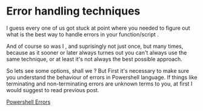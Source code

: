 # Error handling techniques

I guess every one of us got stuck at point where you needed to figure out what is the best way to handle errors in your function/script .

And of course so was I , and suprisingly not just once, but many times, because as it sooner or later always turnes out you can't always use the same technique, or at least it's not always the best possible approach.

So lets see some options, shall we ?
But First it's necessary to make sure you understand the behaviour of errors in Powershell language.
If things like terminating and non-terminating errors are unknown terms to you, at first I would suggest to read previous post.

[Powershell Errors](https://theczechguy.github.io/Powershell-Errors/)
